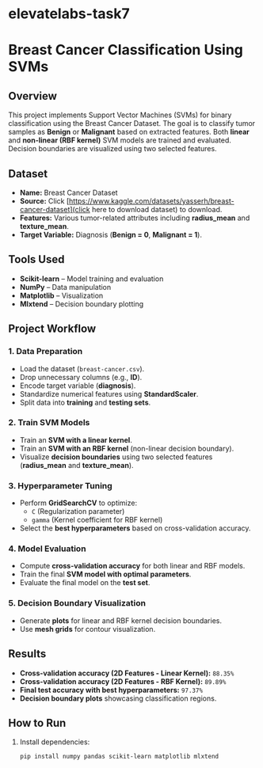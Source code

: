 # elevatelabs-task7
# Breast Cancer Classification Using SVMs

## Overview
This project implements Support Vector Machines (SVMs) for binary classification using the Breast Cancer Dataset. The goal is to classify tumor samples as **Benign** or **Malignant** based on extracted features. Both **linear** and **non-linear (RBF kernel)** SVM models are trained and evaluated. Decision boundaries are visualized using two selected features.

## Dataset
- **Name:** Breast Cancer Dataset  
- **Source:** Click [https://www.kaggle.com/datasets/yasserh/breast-cancer-dataset](click here to download dataset) to download.  
- **Features:** Various tumor-related attributes including **radius_mean** and **texture_mean**.  
- **Target Variable:** Diagnosis (**Benign = 0**, **Malignant = 1**).  

## Tools Used
- **Scikit-learn** – Model training and evaluation  
- **NumPy** – Data manipulation  
- **Matplotlib** – Visualization  
- **Mlxtend** – Decision boundary plotting  

## Project Workflow
### 1. Data Preparation
- Load the dataset (`breast-cancer.csv`).  
- Drop unnecessary columns (e.g., **ID**).  
- Encode target variable (**diagnosis**).  
- Standardize numerical features using **StandardScaler**.  
- Split data into **training** and **testing sets**.  

### 2. Train SVM Models
- Train an **SVM with a linear kernel**.  
- Train an **SVM with an RBF kernel** (non-linear decision boundary).  
- Visualize **decision boundaries** using two selected features (**radius_mean** and **texture_mean**).  

### 3. Hyperparameter Tuning
- Perform **GridSearchCV** to optimize:  
  - `C` (Regularization parameter)  
  - `gamma` (Kernel coefficient for RBF kernel)  
- Select the **best hyperparameters** based on cross-validation accuracy.  

### 4. Model Evaluation
- Compute **cross-validation accuracy** for both linear and RBF models.  
- Train the final **SVM model with optimal parameters**.  
- Evaluate the final model on the **test set**.  

### 5. Decision Boundary Visualization
- Generate **plots** for linear and RBF kernel decision boundaries.  
- Use **mesh grids** for contour visualization.  

## Results
- **Cross-validation accuracy (2D Features - Linear Kernel):** `88.35%`  
- **Cross-validation accuracy (2D Features - RBF Kernel):** `89.89%`  
- **Final test accuracy with best hyperparameters:** `97.37%`  
- **Decision boundary plots** showcasing classification regions.  

## How to Run
1. Install dependencies:
   ```bash
   pip install numpy pandas scikit-learn matplotlib mlxtend
